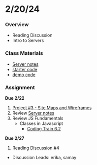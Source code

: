 # 2/20/24
### Overview  
* Reading Discussion
* Intro to Servers
### Class Materials
* [Server notes](../notes/server.md)
* [starter code](../starter-code/class9-starter)
* [demo code](../demos/class9-demo)
### Assignment

**Due 2/22**
1. [Project #3 - Site Maps and Wireframes](https://github.com/samheckle/networked-media-sp-24/blob/main/assignments/projects.md#project-3-midterm)
2. Review [Server notes](../notes/server.md)
3. Review JS Fundamentals 
    - Classes in Javascript
        - [Coding Train 6.2](https://youtu.be/T-HGdc8L-7w?si=G3UFVDL7y_GiEzvH)

**Due 2/27**
1. [Reading Discussion #4](https://github.com/samheckle/networked-media-sp-24/blob/main/assignments/readings.md#reading-response-4)
- Discussion Leads: erika, samay